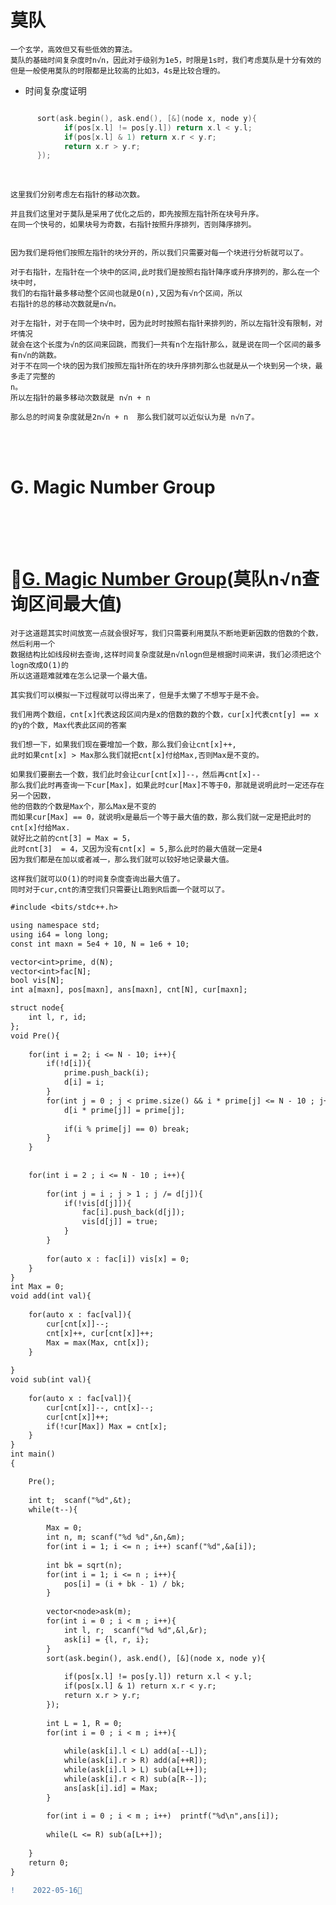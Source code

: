 #  莫队

    一个玄学，高效但又有些低效的算法。
    莫队的基础时间复杂度时n√n，因此对于级别为1e5，时限是1s时，我们考虑莫队是十分有效的
    但是一般使用莫队的时限都是比较高的比如3，4s是比较合理的。
    
    
+   时间复杂度证明  

```C++

      sort(ask.begin(), ask.end(), [&](node x, node y){
            if(pos[x.l] != pos[y.l]) return x.l < y.l;
            if(pos[x.l] & 1) return x.r < y.r;
            return x.r > y.r;
      });
```
  <br>
  
    这里我们分别考虑左右指针的移动次数。
    
    并且我们这里对于莫队是采用了优化之后的，即先按照左指针所在块号升序。
    在同一个快号的，如果块号为奇数，右指针按照升序排列，否则降序排列。    
    
    
    因为我们是将他们按照左指针的块分开的，所以我们只需要对每一个块进行分析就可以了。
    
    对于右指针，左指针在一个块中的区间,此时我们是按照右指针降序或升序排列的，那么在一个块中时，
    我们的右指针最多移动整个区间也就是O(n),又因为有√n个区间，所以
    右指针的总的移动次数就是n√n。
    
    对于左指针，对于在同一个块中时，因为此时时按照右指针来排列的，所以左指针没有限制，对坏情况
    就会在这个长度为√n的区间来回跳，而我们一共有n个左指针那么，就是说在同一个区间的最多有n√n的跳数。
    对于不在同一个块的因为我们按照左指针所在的块升序排列那么也就是从一个块到另一个块，最多走了完整的
    n。
    所以左指针的最多移动次数就是 n√n + n
    
    那么总的时间复杂度就是2n√n + n  那么我们就可以近似认为是 n√n了。
    
<br>
<br>
<span id="jump0"> </span>

#  G. Magic Number Group

<br>
<br>
<br>

  #  🎳[G. Magic Number Group](https://codeforces.com/gym/103366/problem/G)(莫队n√n查询区间最大值)
    
    对于这道题其实时间放宽一点就会很好写，我们只需要利用莫队不断地更新因数的倍数的个数，然后利用一个
    数据结构比如线段树去查询,这样时间复杂度就是n√nlogn但是根据时间来讲，我们必须把这个logn改成O(1)的
    所以这道题难就难在怎么记录一个最大值。
    
    其实我们可以模拟一下过程就可以得出来了，但是手太懒了不想写于是不会。
    
    我们用两个数组，cnt[x]代表这段区间内是x的倍数的数的个数，cur[x]代表cnt[y] == x的y的个数, Max代表此区间的答案
    
    我们想一下，如果我们现在要增加一个数，那么我们会让cnt[x]++,
    此时如果cnt[x] > Max那么我们就把cnt[x]付给Max,否则Max是不变的。
    
    如果我们要删去一个数，我们此时会让cur[cnt[x]]--，然后再cnt[x]--
    那么我们此时再查询一下cur[Max]，如果此时cur[Max]不等于0，那就是说明此时一定还存在另一个因数，
    他的倍数的个数是Max个，那么Max是不变的
    而如果cur[Max] == 0，就说明x是最后一个等于最大值的数，那么我们就一定是把此时的cnt[x]付给Max.
    就好比之前的cnt[3] = Max = 5，
    此时cnt[3]  = 4，又因为没有cnt[x] = 5,那么此时的最大值就一定是4
    因为我们都是在加以或者减一，那么我们就可以较好地记录最大值。
    
    这样我们就可以O(1)的时间复杂度查询出最大值了。
    同时对于cur,cnt的清空我们只需要让L跑到R后面一个就可以了。

```diff
#include <bits/stdc++.h>

using namespace std;
using i64 = long long;
const int maxn = 5e4 + 10, N = 1e6 + 10;

vector<int>prime, d(N);
vector<int>fac[N];
bool vis[N];
int a[maxn], pos[maxn], ans[maxn], cnt[N], cur[maxn];

struct node{
	int l, r, id;
};
void Pre(){
	
	for(int i = 2; i <= N - 10; i++){
		if(!d[i]){
			prime.push_back(i);
			d[i] = i;
		}
		for(int j = 0 ; j < prime.size() && i * prime[j] <= N - 10 ; j++){
			d[i * prime[j]] = prime[j];
			
			if(i % prime[j] == 0) break;
		}
	}
	
	
	for(int i = 2 ; i <= N - 10 ; i++){
		
		for(int j = i ; j > 1 ; j /= d[j]){
			if(!vis[d[j]]){
				fac[i].push_back(d[j]);
				vis[d[j]] = true;
			}
		}
		
		for(auto x : fac[i]) vis[x] = 0;
	}
}
int Max = 0;
void add(int val){
	
	for(auto x : fac[val]){
		cur[cnt[x]]--;
		cnt[x]++, cur[cnt[x]]++;
		Max = max(Max, cnt[x]);
	}
	
}
void sub(int val){
	
	for(auto x : fac[val]){
		cur[cnt[x]]--, cnt[x]--;
		cur[cnt[x]]++;
		if(!cur[Max]) Max = cnt[x];
	}
}
int main()
{

	Pre();
	
	int t;  scanf("%d",&t);
	while(t--){
		
		Max = 0;
		int n, m; scanf("%d %d",&n,&m);
		for(int i = 1; i <= n ; i++) scanf("%d",&a[i]);
		
		int bk = sqrt(n);
		for(int i = 1; i <= n ; i++){
			pos[i] = (i + bk - 1) / bk;
		}
		
		vector<node>ask(m);
		for(int i = 0 ; i < m ; i++){
			int l, r;  scanf("%d %d",&l,&r);
			ask[i] = {l, r, i};
		}
		sort(ask.begin(), ask.end(), [&](node x, node y){
			
			if(pos[x.l] != pos[y.l]) return x.l < y.l;
			if(pos[x.l] & 1) return x.r < y.r;
			return x.r > y.r;
  		});
  		
  		int L = 1, R = 0;
  		for(int i = 0 ; i < m ; i++){
  			
  			while(ask[i].l < L) add(a[--L]);
  			while(ask[i].r > R) add(a[++R]);
  			while(ask[i].l > L) sub(a[L++]);
  			while(ask[i].r < R) sub(a[R--]);
  			ans[ask[i].id] = Max;
		}
		
		for(int i = 0 ; i < m ; i++)  printf("%d\n",ans[i]);
		
		while(L <= R) sub(a[L++]);
		
	}
	return 0;
}
```

```diff
!    2022-05-16💐
```
    
